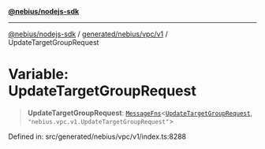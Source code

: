 [**@nebius/nodejs-sdk**](../../../../../README.md)

***

[@nebius/nodejs-sdk](../../../../../README.md) / [generated/nebius/vpc/v1](../README.md) / UpdateTargetGroupRequest

# Variable: UpdateTargetGroupRequest

> **UpdateTargetGroupRequest**: [`MessageFns`](../../../../../runtime/protos/core/interfaces/MessageFns.md)\<[`UpdateTargetGroupRequest`](../interfaces/UpdateTargetGroupRequest.md), `"nebius.vpc.v1.UpdateTargetGroupRequest"`\>

Defined in: src/generated/nebius/vpc/v1/index.ts:8288
